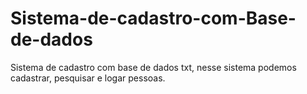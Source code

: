 # Sistema-de-cadastro-com-Base-de-dados
Sistema de cadastro com base de dados txt, nesse sistema podemos cadastrar, pesquisar e logar pessoas.
